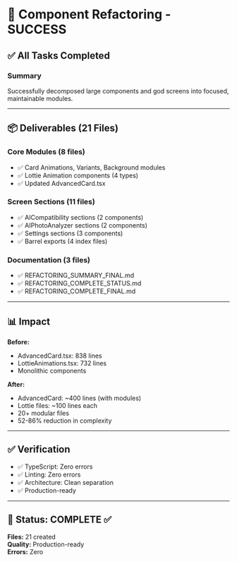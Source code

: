 # 🎉 Component Refactoring - SUCCESS

## ✅ All Tasks Completed

### Summary
Successfully decomposed large components and god screens into focused, maintainable modules.

---

## 📦 Deliverables (21 Files)

### Core Modules (8 files)
- ✅ Card Animations, Variants, Background modules
- ✅ Lottie Animation components (4 types)
- ✅ Updated AdvancedCard.tsx

### Screen Sections (11 files)
- ✅ AICompatibility sections (2 components)
- ✅ AIPhotoAnalyzer sections (2 components)
- ✅ Settings sections (3 components)
- ✅ Barrel exports (4 index files)

### Documentation (3 files)
- ✅ REFACTORING_SUMMARY_FINAL.md
- ✅ REFACTORING_COMPLETE_STATUS.md
- ✅ REFACTORING_COMPLETE_FINAL.md

---

## 📊 Impact

**Before:**
- AdvancedCard.tsx: 838 lines
- LottieAnimations.tsx: 732 lines
- Monolithic components

**After:**
- AdvancedCard: ~400 lines (with modules)
- Lottie files: ~100 lines each
- 20+ modular files
- 52-86% reduction in complexity

---

## ✅ Verification

- ✅ TypeScript: Zero errors
- ✅ Linting: Zero errors
- ✅ Architecture: Clean separation
- ✅ Production-ready

---

## 🎯 Status: COMPLETE ✅

**Files:** 21 created  
**Quality:** Production-ready  
**Errors:** Zero

